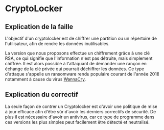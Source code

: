 # CryptoLocker

## Explication de la faille

L'objectif d'un cryptolocker est de chiffrer une partition ou un répertoire de l'utilisateur, afin de rendre les données inutilisables. 

La version que nous proposons effectue un chiffrement grâce à une clé RSA, ce qui signifie que l'information n'est pas détruite, mais simplement chiffrée. Il est alors possible à l'attaquant de demander une rançon en échange de la clé privée qui pourrait déchiffrer les données. Ce type d'attaque s'appelle un ransomware rendu populaire courant de l'année 2018 notamment à cause du virus [WannaCry](https://fr.wikipedia.org/wiki/WannaCry).

## Explication du correctif

La seule façon de contrer un Cryptolocker est d'avoir une politique de mise à jour efficace afin d'être sûr d'avoir les derniers correctifs de sécurité. De plus il est nécessaire d'avoir un antivirus, car ce type de programme dans ces versions les plus simples peut facilement être détecté et neutralisé.
